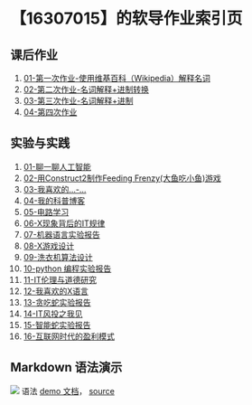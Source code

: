 # 【16307015】的软导作业索引页

## 课后作业

1. [01-第一次作业-使用维基百科（Wikipedia）解释名词](hw01.md)
2. [02-第二次作业-名词解释+进制转换](hw02.md)
3. [03-第三次作业-名词解释+进制](hw03.md)
4. [04-第四次作业]()


## 实验与实践

1. [01-聊一聊人工智能](lab01.md)
2. [02-用Construct2制作Feeding Frenzy(大鱼吃小鱼)游戏](lab02.md)
3. [03-我喜欢的...-...](lab03.md)
4. [04-我的科普博客](lab04.md)
5. [05-电路学习](lab05.md)
6. [06-X现象背后的IT规律](lab06.md)
7. [07-机器语言实验报告](lab07.md)
8. [08-X游戏设计](lab08.md)
9. [09-洗衣机算法设计](lab09.md)
10. [10-python 编程实验报告](lab10.md)
11. [11-IT伦理与道德研究](lab11.md)
12. [12-我喜欢的X语言](lab12.md)
13. [13-贪吃蛇实验报告](lab13.md)
14. [14-IT风投之我见](lab14.md)
15. [15-智能蛇实验报告](lab15.md)
16. [16-互联网时代的盈利模式](lab16.md)


## Markdown 语法演示

![](images/exclamation.png) 语法 [demo 文档](demo)， [source](https://github.com/sysu-swi/homework/blob/gh-pages/demo.md)



